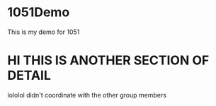 # 1051Demo

This is my demo for 1051


# HI THIS IS ANOTHER SECTION OF DETAIL
lololol didn't coordinate with the other group members
